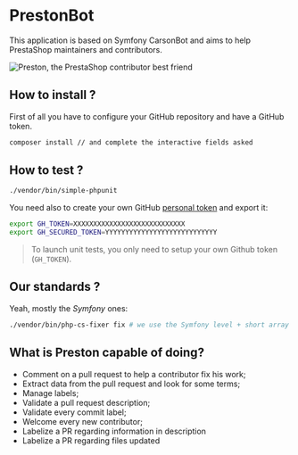 # PrestonBot

This application is based on Symfony CarsonBot and aims to help PrestaShop maintainers and contributors.

![Preston, the PrestaShop contributor best friend](http://i.imgur.com/r26gJW4.png)

## How to install ?

First of all you have to configure your GitHub repository and have a GitHub token.

```bash
composer install // and complete the interactive fields asked
```

## How to test ?

```bash
./vendor/bin/simple-phpunit
```

You need also to create your own GitHub [personal token](https://github.com/settings/tokens) and export it:

```bash
export GH_TOKEN=XXXXXXXXXXXXXXXXXXXXXXXXXXXX
export GH_SECURED_TOKEN=YYYYYYYYYYYYYYYYYYYYYYYYYYYY
```

> To launch unit tests, you only need to setup your own Github token (`GH_TOKEN`).

## Our standards ?

Yeah, mostly the *Symfony* ones:

```bash
./vendor/bin/php-cs-fixer fix # we use the Symfony level + short array notation filter
```

## What is Preston capable of doing?

* Comment on a pull request to help a contributor fix his work;
* Extract data from the pull request and look for some terms;
* Manage labels;
* Validate a pull request description;
* Validate every commit label;
* Welcome every new contributor;
* Labelize a PR regarding information in description
* Labelize a PR regarding files updated
